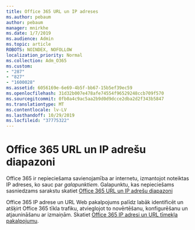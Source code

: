 ```yaml
---
title: Office 365 URL un IP adreses
ms.author: pebaum
author: pebaum
manager: mnirkhe
ms.date: 1/7/2019
ms.audience: Admin
ms.topic: article
ROBOTS: NOINDEX, NOFOLLOW
localization_priority: Normal
ms.collection: Adm_O365
ms.custom:
- "287"
- "827"
- "1600028"
ms.assetid: 6056169e-6e69-4b5f-bb67-15b5ef39ec59
ms.openlocfilehash: 31d32b007e478afe74554f96529248ccb709f570
ms.sourcegitcommit: 0fb0a4c9ac5aa2b9d0d9dcce2dba2d2f343b5847
ms.translationtype: MT
ms.contentlocale: lv-LV
ms.lasthandoff: 10/29/2019
ms.locfileid: "37775322"
---
```

# <a name="office-365-urls-and-ip-address-ranges"></a>Office 365 URL un IP adrešu diapazoni

Office 365 ir nepieciešama savienojamība ar internetu, izmantojot noteiktas IP adreses, ko sauc par *galapunktiem*.
Galapunktu, kas nepieciešams sasniedzams sarakstu skatiet [Office 365 URL un IP adrešu diapazoni](https://docs.microsoft.com/office365/enterprise/urls-and-ip-address-ranges) 

Office 365 IP adrese un URL Web pakalpojums palīdz labāk identificēt un atšķirt Office 365 tīkla trafiku, atvieglojot to novērtēšanu, konfigurēšanu un atjaunināšanu ar izmaiņām. Skatiet [Office 365 IP adresi un URL tīmekļa pakalpojumu](https://docs.microsoft.com/office365/enterprise/office-365-ip-web-service).